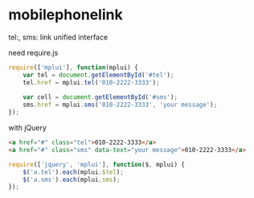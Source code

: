 # mobilephonelink
tel:, sms: link unified interface

need require.js
```javascript
require(['mplui'], function(mplui) {
	var tel = document.getElementById('#tel');
	tel.href = mplui.tel('010-2222-3333');
	
	var cell = document.getElementById('#sms');
	sms.href = mplui.sms('010-2222-3333', 'your message');
});
```

with jQuery
```html
<a href="#" class="tel">010-2222-3333</a>
<a href="#" class="sms" data-text="your message">010-2222-3333</a>
```
```javascript
require(['jquery', 'mplui'], function($, mplui) {
	$('a.tel').each(mplui.$tel);
	$('a.sms').each(mplui.sms);
});
```
